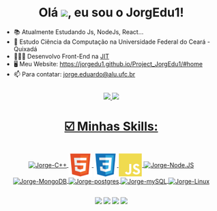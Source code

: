 <h1 align="center"> Olá <img src="https://raw.githubusercontent.com/MartinHeinz/MartinHeinz/master/wave.gif" width="30">, eu sou o JorgEdu1!</h1>

- 📚 Atualmente Estudando Js, NodeJs, React...
- 🌱 Estudo Ciência da Computação na Universidade Federal do Ceará - Quixadá
- 🧑🏻‍💻 Desenvolvo Front-End na <a href="jit.technology">JIT</a>
- 🖥️ Meu Website: https://jorgedu1.github.io/Project_JorgEdu1/#home
- 📫 Para contatar: jorge.eduardo@alu.ufc.br

 ##

<div align="center">
  <a href="https://github.com/JorgEdu1">
  <img height="130px" src="https://github-readme-stats.vercel.app/api?username=JorgEdu1&show_icons=true&theme=apprentice&include_all_commits=true&count_private=true"/>
  <img height="130px" src="https://github-readme-stats.vercel.app/api/top-langs/?username=JorgEdu1&layout=compact&langs_count=7&theme=apprentice"/>
</div>
  
   ##
  <h1 align="center"> ☑️ Minhas Skills:</h1>
  <div style="display: inline_block" align="center"><br>
  <img align="center" alt="Jorge-C++" height="55" width="55" src="https://cdn.jsdelivr.net/gh/devicons/devicon/icons/cplusplus/cplusplus-original.svg" />
  <img align="center" alt="Jorge-HTML" height="55" width="55" src="https://raw.githubusercontent.com/devicons/devicon/master/icons/html5/html5-original.svg">
  <img align="center" alt="Jorge-CSS" height="55" width="55" src="https://raw.githubusercontent.com/devicons/devicon/master/icons/css3/css3-original.svg">
  <img align="center" alt="Jorge-Js" height="55" width="55" src="https://raw.githubusercontent.com/devicons/devicon/master/icons/javascript/javascript-plain.svg">
  <img align="center" alt="Jorge-Node.JS" height="55" width="55" src="https://cdn.jsdelivr.net/gh/devicons/devicon/icons/nodejs/nodejs-original.svg" />
  <img align="center" alt="Jorge-MongoDB" height="55" width="55" src="https://cdn.jsdelivr.net/gh/devicons/devicon/icons/mongodb/mongodb-original-wordmark.svg" />
  <img align="center" alt="Jorge-postgres" height="55" width="55" src="https://cdn.jsdelivr.net/gh/devicons/devicon/icons/postgresql/postgresql-original-wordmark.svg" />
  <img align="center" alt="Jorge-mySQL" height="55" width="55" src="https://cdn.jsdelivr.net/gh/devicons/devicon/icons/mysql/mysql-original-wordmark.svg" />
  <img align="center" alt="Jorge-Linux" height="55" width="55" src="https://cdn.jsdelivr.net/gh/devicons/devicon/icons/linux/linux-original.svg" />
   
</div>
  
  ##
  
  <div align="center"> 
  <a style="a:hover{opacity: 0.9;}" href="https://instagram.com/jorge.sousacc" target="_blank"><img src="https://img.shields.io/badge/-Instagram-%23E4405F?style=for-the-badge&logo=instagram&logoColor=white" target="_blank"></a>
 <a href="https://discord.gg/JRG#4047" target="_blank"><img src="https://img.shields.io/badge/Discord-7289DA?style=for-the-badge&logo=discord&logoColor=white" target="_blank"></a> 
  <a href = "mailto:jorge.eduardo@alu.ufc.br"><img src="https://img.shields.io/badge/-Gmail-%23333?style=for-the-badge&logo=gmail&logoColor=white" target="_blank"></a>
  <a href="https://www.linkedin.com/in/jorge-eduardo-silva-sousa-353565227/" target="_blank"><img src="https://img.shields.io/badge/-LinkedIn-%230077B5?style=for-the-badge&logo=linkedin&logoColor=white" target="_blank"></a> 

</div>
  

